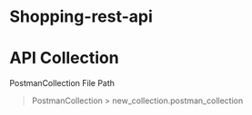 # Shopping-rest-api

# API Collection

PostmanCollection File Path
> PostmanCollection > new_collection.postman_collection